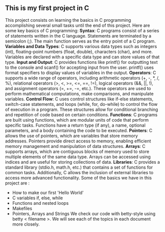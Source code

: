 
## This is my first project in C
This project consists on learning the basics in C programming accomplishing several small tasks until the end of this project.
Here are some key basics of C programming:
**Syntax**: C programs consist of a series of statements written in the C language. Statements are terminated by a semicolon (;). The main function serves as the entry point of a C program.
**Variables and Data Types**: C supports various data types such as integers (int), floating-point numbers (float, double), characters (char), and more. Variables are declared with a specific data type and can store values of that type.
**Input and Output**: C provides functions like printf() for outputting text to the console and scanf() for accepting input from the user. printf() uses format specifiers to display values of variables in the output.
**Operators**: C supports a wide range of operators, including arithmetic operators (+, -, *, /, %), relational operators (>, <, >=, <=, ==, !=), logical operators (&&, ||, !), and assignment operators (=, +=, -=, etc.). These operators are used to perform mathematical computations, make comparisons, and manipulate variables.
**Control Flow**: C uses control structures like if-else statements, switch-case statements, and loops (while, for, do-while) to control the flow of execution in a program. These structures allow for conditional branching and repetition of code based on certain conditions.
**Functions**: C programs are built using functions, which are modular units of code that perform specific tasks. Functions have a return type (if any), a name, optional parameters, and a body containing the code to be executed.
**Pointers**: C allows the use of pointers, which are variables that store memory addresses. Pointers provide direct access to memory, enabling efficient memory management and manipulation of data structures.
**Arrays**: C supports arrays, which are contiguous blocks of memory used to store multiple elements of the same data type. Arrays can be accessed using indices and are useful for storing collections of data.
**Libraries**: C provides a standard library (stdio.h, math.h, etc.) that contains a set of functions for common tasks. Additionally, C allows the inclusion of external libraries to access more advanced functionality.
Some of the basics we have in this project are :
* How to make our first 'Hello World'
* C variables if, else, while
* Functions and nested loops
* Makefiles
* Pointers, Arrays and Strings
We check our code with betty-style using betty < filename >.
We will see each of the topics in each document more closely.
